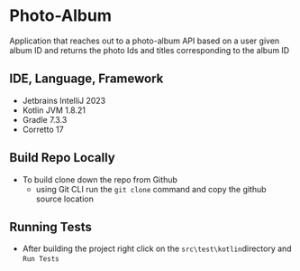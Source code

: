 # Photo-Album

Application that reaches out to a photo-album API based on a user given album ID
and returns the photo Ids and titles corresponding to the album ID

## IDE, Language, Framework

- Jetbrains IntelliJ 2023
- Kotlin JVM 1.8.21
- Gradle 7.3.3
- Corretto 17

## Build Repo Locally

- To build clone down the repo from Github
  - using Git CLI run the `git clone` command and copy the github source location

## Running Tests
- After building the project right click on the `src\test\kotlin`directory and `Run Tests`
